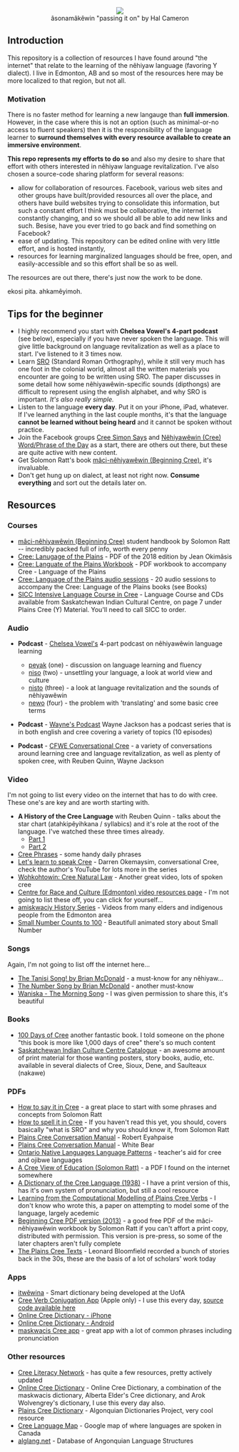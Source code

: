 <p align="center">
  <img src="https://scontent.fyka1-1.fna.fbcdn.net/v/t1.6435-9/49213211_10155754643031822_2391740817535401984_n.jpg?_nc_cat=110&ccb=1-3&_nc_sid=e3f864&_nc_ohc=xjNz9sB_iyMAX_ComN7&_nc_ht=scontent.fyka1-1.fna&oh=4a986197585f0d60c8b04b87dcda7f81&oe=611FDE25">
    <br />âsonamâkêwin "passing it on" by Hal Cameron
</p>

## Introduction
This repository is a collection of resources I have found around "the internet" that relate to 
the learning of the nêhiyaw language (favoring Y dialect). I live in Edmonton, AB and so most of
the resources here may be more localized to that region, but not all.

### Motivation
There is no faster method for learning a new langauge than **full immersion**. However, in the case where this
is not an option (such as minimal-or-no access to fluent speakers) then it is the responsibility of the
language learner to **surround themselves with every resource available to create an immersive
environment**.

**This repo represents my efforts to do so** and also my desire to share that effort with
others interested in nêhiyaw language revitalization. I've also chosen a source-code sharing platform for
several reasons:

 * allow for collaboration of resources. Facebook, various web sites and other groups have built/provided
   resources all over the place, and others have build websites trying to consolidate this information, but
   such a constant effort I think must be collaborative, the internet is constantly changing, and so we
   should all be able to add new links and such. Besise, have you ever tried to go back and find something on Facebook?
 * ease of updating. This repository can be edited online with very little effort, and is hosted instantly,
 * resources for learning marginalized languages should be free, open, and easily-accessible and so this effort shall be so as well.


The resources are out there, there's just now the work to be done.

ekosi pita. ahkamêyimoh.

## Tips for the beginner

 * I highly recommend you start with **Chelsea Vowel's 4-part podcast** (see below), especially if
 you have never spoken the language. This will give little background on language revitalization as
 well as a place to start. I've listened to it 3 times now.
 * Learn [SRO][1] (Standard Roman Orthography), while it still very much has one foot in the
 colonial world, almost all the written materials you encounter are going to be written using SRO.
 The paper discusses in some detail how some nêhiyawêwin-specific sounds (dipthongs) are difficult
 to represent using the english alphabet, and why SRO is important. *It's also really simple.*
 * Listen to the language **every day**. Put it on your iPhone, iPad, whatever. If I've learned
 anything in the last couple months, it's that the language **cannot be learned without being
 heard** and it cannot be spoken without practice.
 * Join the Facebook groups [Cree Simon Says][2] and [Nêhiyawêwin (Cree) Word/Phrase of the Day][3]
 as a start, there are others out there, but these are quite active with new content.
 * Get Solomon Ratt's book [mâci-nêhiyawêwin (Beginning Cree)](https://www.amazon.ca/Beginning-Cree-Solomon-Ratt/dp/0889774358), it's invaluable.
 * Don't get hung up on dialect, at least not right now. **Consume everything** and sort out the
 details later on.

[1]: http://resources.atlas-ling.ca/media/How_To_Spell_It_In_Cree-Standard_Orthography-Plains-Cree.pdf
[2]: https://www.facebook.com/groups/380099328844547/
[3]: https://www.facebook.com/groups/18414147673/

## Resources

### Courses
 * [mâci-nêhiyawêwin (Beginning Cree)](https://www.amazon.ca/Beginning-Cree-Solomon-Ratt/dp/0889774358) student handbook by Solomon Ratt -- incredibly packed full of info, worth every penny
 * [Cree: Lanugage of the Plains](https://ourspace.uregina.ca/bitstream/handle/10294/8401/Cree%20Language%20of%20the%20Plains%20PDF.pdf?sequence=3&isAllowed=y) - PDF of the 2018 edition by Jean Okimâsis
 * [Cree: Languate of the Plains Workbook](https://ourspace.uregina.ca/bitstream/handle/10294/8401/Cree%20Language%20of%20the%20Plains%20Workbook%20PDF.pdf?sequence=6&isAllowed=y) - PDF workbook to accompany Cree - Language of the Plains
 * [Cree: Language of the Plains audio sessions](https://soundcloud.com/user-632843730/sets/cree-language-of-the-plains) - 20 audio sessions to accompany the Cree: Language of the Plains books (see Books)
 * [SICC Intensive Language Course in Cree](/resources/SICC-ProductPriceList.pdf) - Language Course and CDs available from Saskatchewan Indian Cultural Centre, on page 7 under Plains Cree (Y) Material. You'll need to call SICC to order.


### Audio

 * **Podcast** - [Chelsea Vowel's](http://apihtawikosisan.com/) 4-part podcast on nêhiyawêwin language learning
   - [peyak](https://soundcloud.com/m-tis-in-space/unsettling-your-language-peyak-1) (one) - discussion on language learning and fluency
   - [niso](https://soundcloud.com/m-tis-in-space/unsettling-your-language-niso-2) (two) - unsettling your language, a look at world view and culture
   - [nisto](https://soundcloud.com/m-tis-in-space/unsettling-your-language-nisto-3) (three) - a look at language revitalization and the sounds of nêhiyawêwin
   - [newo](https://soundcloud.com/m-tis-in-space/unsettling-your-language-newo-4) (four) - the problem with 'translating' and some basic cree terms

 * **Podcast** - [Wayne's Podcast](https://www.podomatic.com/podcasts/nehiyaw30) Wayne Jackson has a podcast series that is in both english and cree covering a
 variety of topics (10 episodes)

 * **Podcast** - [CFWE Conversational Cree](https://soundcloud.com/convocree) - a variety of conversations around
 learning cree and language revitalization, as well as plenty of spoken cree, with Reuben Quinn, Wayne Jackson


### Video
I'm not going to list every video on the internet that has to do with cree. These one's are key and
are worth starting with.

 * **A History of the Cree Language** with Reuben Quinn - talks about the star chart (atahkipêyihkana / syllabics) and it's role at the root of the language. I've watched these three times already.
   - [Part 1](https://www.youtube.com/watch?v=CpvuED_hJTM)
   - [Part 2](https://www.youtube.com/watch?v=PuHofizOjiY)
 * [Cree Phrases](https://www.youtube.com/channel/UCINEc-0LPsQ5Me2dR-LiW6w) - some handy daily phrases
 * [Let's learn to speak Cree](https://www.youtube.com/watch?v=xTZPoG-sJnU) - Darren Okemaysim, conversational Cree, check the author's YouTube for lots more in the series
 * [Wohkohtowin: Cree Natural Law](https://www.youtube.com/watch?v=NTXMrn2BZB0) - Another great video, lots of spoken cree
 * [Centre for Race and Culture (Edmonton) video resources page](https://cfrac.com/nehiyaw-language-lessons/nehiyaw-language-video-resources/) - I'm not going to list these off, you can click for yourself...
 * [amiskwaciy History Series](https://www.youtube.com/channel/UCpX39TGNOgZvrhTMOnrilIg/videos) - Videos from many elders and indigenous people from the Edmonton area
 * [Small Number Counts to 100](https://www.youtube.com/watch?v=kthi--SH2Nk) - Beautifull animated story about Small Number 


### Songs
Again, I'm not going to list off the internet here...

 * [The Tanisi Song! by Brian McDonald](https://www.youtube.com/watch?v=nPKEjlCQq_U) - a must-know for any nêhiyaw...
 * [The Number Song by Brian McDonald](https://www.youtube.com/watch?v=zi2wmz_SxzI&feature=youtu.be) - another must-know
 * [Waniska - The Morning Song](https://www.youtube.com/watch?v=QQZAgSpB5T4) - I was given permission to share this, it's beautiful

### Books
 * [100 Days of Cree](https://uofrpress.ca/Books/9/100-Days-of-Cree) another fantastic book. I told someone
 on the phone "this book is more like 1,000 days of cree" there's so much content
 * [Saskatchewan Indian Culture Centre Catalogue](http://www.sicc.sk.ca/fckimages/file/LearningOutlet/SICCProductPriceList%20-%202010.pdf) - an awesome amount of print material for those wanting posters, story books, audio, etc. available in several dialects of Cree, Sioux, Dene, and Saulteaux (nakawe)

### PDFs

 * [How to say it in Cree](/resources/how-to-say-it-in-cree.pdf) - a great place to start with some phrases and concepts from Solomon Ratt
 * [How to spell it in Cree](http://resources.atlas-ling.ca/media/How_To_Spell_It_In_Cree-Standard_Orthography-Plains-Cree.pdf) - If you haven't read this yet, you should, covers basically "what is SRO" and why you should know it, from Solomon Ratt
 * [Plains Cree Conversation Manual](http://atlas-ling.ca/pdf/Beardys-Plains%20CreeConversation.pdf) - Robert Eyahpaise
 * [Plains Cree Conversation Manual](http://atlas-ling.ca/pdf/CONVERSATION_White_Bear_Plains_Cree.pdf) - White Bear
 * [Ontario Native Languages Language Patterns](http://www.npsc.ca/media/5715/native%20language%20curriculum%20grades%201%20-%2012.pdf) - teacher's aid for cree and ojibwe languages
 * [A Cree View of Education (Solomon Ratt)](/resources/a-cree-view-of-education.pdf) - a PDF I found on the internet somewhere
 * [A Dictionary of the Cree Language (1938)](/resources/a-dictionary-of-the-cree-language.pdf) - I have a print version of this, has it's own system of pronunciation, but still a cool resource
 * [Learning from the Computational Modelling of Plains Cree Verbs](/resources/cree-morphologhy-verbs.pdf) - I don't know who wrote this, a paper on attempting to model some of the language, largely acedemic
 * [Beginning Cree PDF version (2013)](/resources/cree-text-2013-edition.pdf) - a good free PDF of the mâci-nêhiyawêwin workbook by Solomon Ratt if you can't affort a print copy, distributed with permission. This version is pre-press, so some of the later chapters aren't fully complete
 * [The Plains Cree Texts](/resources/plains-cree-texts-bloomfield.pdf) - Leonard Bloomfield recorded a bunch of stories back in the 30s, these are the basis of a lot of scholars' work today

 
### Apps
 * [itwêwina](http://altlab.ualberta.ca/itwewina/) - Smart dictionary being developed at the UofA
 * [Cree Verb Conjugation App](https://nistosap.wordpress.com/) (Apple only) - I use this every day, [source code available here](https://github.com/nehiyawetan)
 * [Online Cree Dictionary - iPhone](http://itunes.apple.com/us/app/creedictionary/id381010402?mt=8)
 * [Online Cree Dictionary - Android](https://play.google.com/store/apps/details?id=ca.Intellimedia.CreeDictionary)
 * [maskwacis Cree app](https://itunes.apple.com/ca/app/maskwacis-cree/id804404251?mt=8) - great app with a lot of common phrases including pronunciation


### Other resources
 * [Cree Literacy Network](http://creeliteracy.org/) - has quite a few resources, pretty actively updated
 * [Online Cree Dictionary](http://www.creedictionary.com/) - Online Cree Dictionary, a combination of the maskwacis dictionary, Alberta Elder's Cree dictionary, and Arok Wolvengrey's dictionary, I use this every day also.
 * [Plains Cree Dictionary](https://dictionary.plainscree.atlas-ling.ca/#/browse) - Algonquian Dictionaries Project, very cool resource
 * [Cree Language Map](https://www.google.com/maps/d/u/0/viewer?ll=54.953130162855594%2C-105.19868719375&z=6&mid=1KQcuBlf6nALH6J1MC_DI0q-sG7A) - Google map of where languages are spoken in Canada
 * [alglang.net](http://alglang.net/) - Database of Angonquian Language Structures

